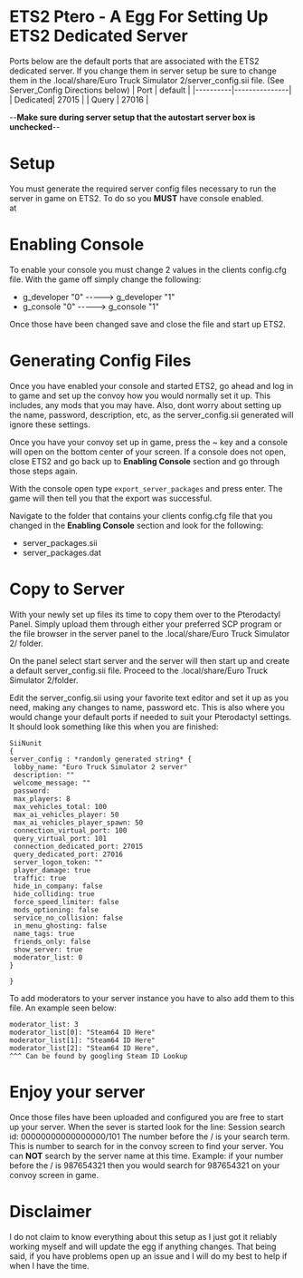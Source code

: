 # ETS2 Ptero - A Egg For Setting Up ETS2 Dedicated Server


Ports below are the default ports that are associated with the ETS2 dedicated server.  If you change them in server setup be sure to change them in the .local/share/Euro Truck Simulator 2/server_config.sii file. (See Server_Config Directions below)
| Port     | default       |
|----------|---------------|
| Dedicated| 27015         |
| Query    | 27016         |

--**Make sure during server setup that the autostart server box is unchecked**--

# Setup
You must generate the required server config files necessary to run the server in game on ETS2.  To do so you **MUST** have console enabled.  
at
# Enabling Console
To enable your console you must change 2 values in the clients config.cfg file.  With the game off simply change the following:
- g_developer "0" -----> g_developer "1"
- g_console "0" -----> g_console "1"

Once those have been changed save and close the file and start up ETS2.

# Generating Config Files
Once you have enabled your console and started ETS2, go ahead and log in to game and set up the convoy how you would normally set it up.  This includes, any mods that you may have.  Also, dont worry about setting up the name, password, description, etc, as the server_config.sii generated will ignore these settings.  

Once you have your convoy set up in game, press the ~ key and a console will open on the bottom center of your screen.  If a console does not open, close ETS2 and go back up to **Enabling Console** section and go through those steps again. 

With the console open type ```export_server_packages``` and press enter.  The game will then tell you that the export was successful.  

Navigate to the folder that contains your clients config.cfg file that you changed in the **Enabling Console** section and look for the following:

- server_packages.sii
- server_packages.dat


# Copy to Server

With your newly set up files its time to copy them over to the Pterodactyl Panel.  Simply upload them through either your preferred SCP program or the file browser in the server panel to the .local/share/Euro Truck Simulator 2/ folder.

On the panel select start server and the server will then start up and create a default server_config.sii file.  Proceed to the .local/share/Euro Truck Simulator 2/folder.

Edit the server_config.sii using your favorite text editor and set it up as you need, making any changes to name, password etc.  This is also where you would change your default ports if needed to suit your Pterodactyl settings.  It should look something like this when you are finished:

```
SiiNunit
{
server_config : *randomly generated string* {
 lobby_name: "Euro Truck Simulator 2 server"
 description: ""
 welcome_message: ""
 password: 
 max_players: 8
 max_vehicles_total: 100
 max_ai_vehicles_player: 50
 max_ai_vehicles_player_spawn: 50
 connection_virtual_port: 100
 query_virtual_port: 101
 connection_dedicated_port: 27015
 query_dedicated_port: 27016
 server_logon_token: ""
 player_damage: true
 traffic: true
 hide_in_company: false
 hide_colliding: true
 force_speed_limiter: false
 mods_optioning: false
 service_no_collision: false
 in_menu_ghosting: false
 name_tags: true
 friends_only: false
 show_server: true
 moderator_list: 0
}

}

```
To add moderators to your server instance you have to also add them to this file.  An example seen below:

```
moderator_list: 3
moderator_list[0]: "Steam64 ID Here"
moderator_list[1]: "Steam64 ID Here"
moderator_list[2]: "Steam64 ID Here",
^^^ Can be found by googling Steam ID Lookup
```

# Enjoy your server
Once those files have been uploaded and configured you are free to start up your server.  When the sever is started look for the line: Session search id: 00000000000000000/101  The number before the / is your search term.  This is number to search for in the convoy screen to find your server.  You can **NOT** search by the server name at this time.  Example: if your number before the / is 987654321 then you would search for 987654321 on your convoy screen in game.


# Disclaimer
I do not claim to know everything about this setup as I just got it reliably working myself and will update the egg if anything changes.  That being said, if you have problems open up an issue and I will do my best to help if when I have the time.  

